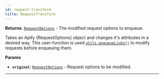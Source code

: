 ```yaml
---
id: request-transform
title: RequestTransform
---
```


<a name="requesttransform"></a>

**Returns**: [`RequestOptions`](/docs/typedefs/request-options) - The modified request options to enqueue.

Takes an Apify {RequestOptions} object and changes it's attributes in a desired way. This user-function is used
[`utils.enqueueLinks()`](/docs/api/utils#enqueuelinks) to modify requests before enqueuing them.

**Params**

-   **`original`**: [`RequestOptions`](/docs/typedefs/request-options) - Request options to be modified.

---
